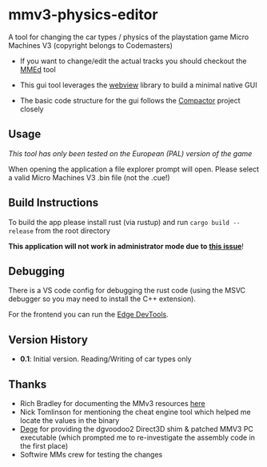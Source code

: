 # mmv3-physics-editor

A tool for changing the car types / physics of the playstation game Micro Machines V3 (copyright belongs to Codemasters)
* If you want to change/edit the actual tracks you should checkout the [MMEd](https://github.com/RichardBradley/MMEd) tool

* This gui tool leverages the [webview](https://github.com/zserge/webview) library to build a minimal native GUI
* The basic code structure for the gui follows the [Compactor](https://github.com/Freaky/Compactor) project closely

## Usage
_This tool has only been tested on the European (PAL) version of the game_

When opening the application a file explorer prompt will open. Please select a valid Micro Machines V3 .bin file (not the .cue!)

## Build Instructions
To build the app please install rust (via rustup) and run `cargo build --release` from the root directory

**This application will not work in administrator mode due to [this issue](https://github.com/windows-toolkit/Microsoft.Toolkit.Win32/issues/50)**!

## Debugging
There is a VS code config for debugging the rust code (using the MSVC debugger so you may need to install the C++ extension).

For the frontend you can run the [Edge DevTools](https://docs.microsoft.com/en-us/microsoft-edge/devtools-guide).

## Version History
* **0.1**: Initial version. Reading/Writing of car types only

## Thanks
* Rich Bradley for documenting the MMv3 resources [here](http://www.bradders.org/MMs/php-mms.php)
* Nick Tomlinson for mentioning the cheat engine tool which helped me locate the values in the binary
* [Dege](http://dege.freeweb.hu/) for providing the dgvoodoo2 Direct3D shim & patched MMV3 PC executable (which prompted me to re-investigate the assembly code in the first place)
* Softwire MMs crew for testing the changes